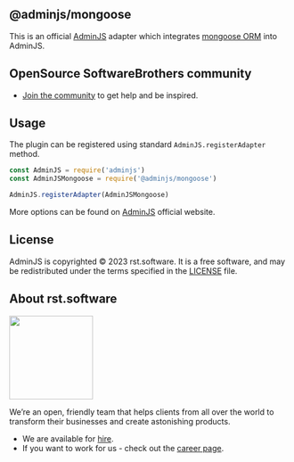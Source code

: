 ## @adminjs/mongoose

This is an official [AdminJS](https://github.com/SoftwareBrothers/adminjs) adapter which integrates [mongoose ORM](https://mongoosejs.com/) into AdminJS.

## OpenSource SoftwareBrothers community

- [Join the community](https://join.slack.com/t/adminbro/shared_invite/zt-czfb79t1-0U7pn_KCqd5Ts~lbJK0_RA) to get help and be inspired.

## Usage

The plugin can be registered using standard `AdminJS.registerAdapter` method.

```javascript
const AdminJS = require('adminjs')
const AdminJSMongoose = require('@adminjs/mongoose')

AdminJS.registerAdapter(AdminJSMongoose)
```

More options can be found on [AdminJS](https://github.com/SoftwareBrothers/adminjs) official website.

## License

AdminJS is copyrighted © 2023 rst.software. It is a free software, and may be redistributed under the terms specified in the [LICENSE](LICENSE.md) file.

## About rst.software

<img src="https://pbs.twimg.com/profile_images/1367119173604810752/dKVlj1YY_400x400.jpg" width=150>

We’re an open, friendly team that helps clients from all over the world to transform their businesses and create astonishing products.

* We are available for [hire](https://www.rst.software/estimate-your-project).
* If you want to work for us - check out the [career page](https://www.rst.software/join-us).
